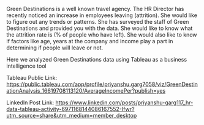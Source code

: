 Green Destinations is a well known travel agency. The HR Director has recently noticed an
increase in employees leaving (attrition). She would like to figure out any trends or patterns.
She has surveyed the staff of Green Destinations and provided you with the data.
She would like to know what the attrition rate is (% of people who have left).
She would also like to know if factors like age, years at the company and income play a part in
determining if people will leave or not.

Here we analyzed Green Destinations data using Tableau as a business intelligence tool




Tableau Public Link: https://public.tableau.com/app/profile/priyanshu.garg7058/viz/GreenDestinationAnalysis_16619708113120/AverageIncomePer?publish=yes

LinkedIn Post Link: https://www.linkedin.com/posts/priyanshu-garg117_hr-data-tableau-activity-6971168144086167552-Ifwr?utm_source=share&utm_medium=member_desktop
